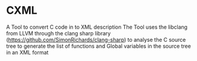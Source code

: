 # CXML
A Tool to convert C code in to XML description 
The Tool uses the libclang from LLVM through the clang sharp library (https://github.com/SimonRichards/clang-sharp) to analyse the C source tree to generate the list of functions and Global variables in the source tree in an XML format

